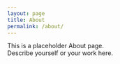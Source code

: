 ```yaml
---
layout: page
title: About
permalink: /about/
---
```

This is a placeholder About page.  
Describe yourself or your work here.
